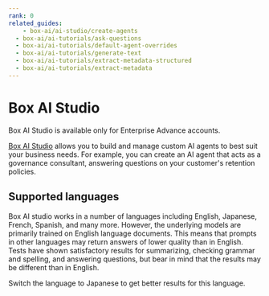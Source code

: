 ```yaml
---
rank: 0
related_guides:
	- box-ai/ai-studio/create-agents
  - box-ai/ai-tutorials/ask-questions
  - box-ai/ai-tutorials/default-agent-overrides
  - box-ai/ai-tutorials/generate-text
  - box-ai/ai-tutorials/extract-metadata-structured
  - box-ai/ai-tutorials/extract-metadata
---
```


# Box AI Studio

<Messsage type='caution'>
Box AI Studio is available only for Enterprise Advance accounts.
</Message>

[Box AI Studio][ai-studio] allows you to build and manage custom AI agents to best
suit your business needs. For example, you can create an AI agent
that acts as a governance consultant, answering questions on your
customer's retention policies. 

## 



## Supported languages

Box AI studio works in a number of languages including
English, Japanese, French, Spanish, and many more.
However, the underlying models are primarily
trained on English language documents. This means
that prompts in other languages may return answers
of lower quality than in English. Tests have shown
satisfactory results for summarizing, checking grammar
and spelling, and answering questions, but bear in mind
that the results may be different than in English.

<Message type="tip">

Switch the language to Japanese to get
better results for this language.

</Message>

[ai-studio]: https://support.box.com/hc/en-us/articles/37228079461267-Enabling-Box-AI-Studio-and-Managing-Agents
